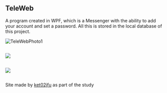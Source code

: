 ## TeleWeb

A program created in WPF, which is a Messenger with the ability to add your account and set a password. All this is stored in the local database of this project.

![TeleWebPhoto1](https://user-images.githubusercontent.com/76997094/117054661-28dac100-ad3c-11eb-83e1-e957db927b36.png)
##

![](./TeleWebPhoto2.png)
##

![](./TeleWebPhoto3.png)
##

Site made by [ket02jfu](https://github.com/ket02jfu) as part of the study

